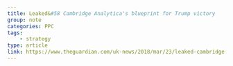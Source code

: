 ```yaml
---
title: Leaked&#58 Cambridge Analytica's blueprint for Trump victory
group: note
categories: PPC
tags:
    - strategy
type: article
link: https://www.theguardian.com/uk-news/2018/mar/23/leaked-cambridge-analyticas-blueprint-for-trump-victory?CMP=fb_gu
---
```

